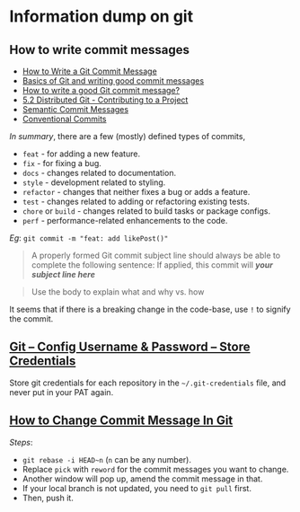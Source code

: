 # Information dump on git

## How to write commit messages

- [How to Write a Git Commit Message](https://chris.beams.io/posts/git-commit/)
- [Basics of Git and writing good commit messages](https://chaitanyacodes.hashnode.dev/basics-of-git-and-writing-good-commit-messages)
- [How to write a good Git commit message?](https://stackoverflow.com/questions/33097657/how-to-write-a-good-git-commit-message)
- [5.2 Distributed Git - Contributing to a Project](https://git-scm.com/book/en/v2/Distributed-Git-Contributing-to-a-Project)
- [Semantic Commit Messages](https://gist.github.com/joshbuchea/6f47e86d2510bce28f8e7f42ae84c716)
- [Conventional Commits](https://www.conventionalcommits.org/)

*In summary*, there are a few (mostly) defined types of commits,

- `feat` - for adding a new feature.
- `fix` - for fixing a bug.
- `docs` - changes related to documentation.
- `style` - development related to styling.
- `refactor` - changes that neither fixes a bug or adds a feature.
- `test` - changes related to adding or refactoring existing tests.
- `chore` or `build` - changes related to build tasks or package configs.
- `perf` - performance-related enhancements to the code.

*Eg*: `git commit -m "feat: add likePost()"`

> A properly formed Git commit subject line should always be able to complete the following sentence:
> If applied, this commit will ___your subject line here___

> Use the body to explain what and why vs. how

It seems that if there is a breaking change in the code-base, use `!` to signify the commit.

## [Git – Config Username & Password – Store Credentials](https://www.shellhacks.com/git-config-username-password-store-credentials)

Store git credentials for each repository in the `~/.git-credentials` file, and never put in your PAT again.

## [How to Change Commit Message In Git](https://www.w3docs.com/snippets/git/how-to-change-commit-message.html)

*Steps*:
- `git rebase -i HEAD~n` (`n` can be any number).
- Replace `pick` with `reword` for the commit messages you want to change.
- Another window will pop up, amend the commit message in that.
- If your local branch is not updated, you need to `git pull` first.
- Then, push it.
